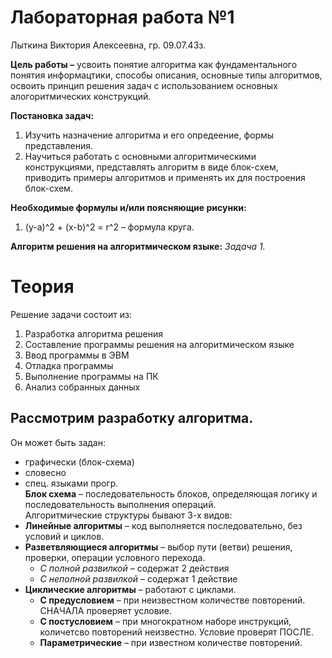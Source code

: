 # Лабораторная работа №1  
Лыткина Виктория Алексеевна, гр. 09.07.43з.

**Цель работы –**  усвоить понятие алгоритма как фундаментального понятия информацтики, способы описания, основные типы алгоритмов, освоить принцип решения задач с использованием основных алогоритмических конструкций.
  

**Постановка задач:**
1) Изучить назначение алгоритма и его опредеение, формы представления.
2) Научиться работать с основными алгоритмическими конструкциями, представлять алгоритм в виде блок-схем, приводить примеры алгоритмов и применять их для построения блок-схем.

**Необходимые формулы и/или поясняющие рисунки:**
1) (y-a)^2 + (x-b)^2 = r^2 – формула круга.

**Алгоритм решения на алгоритмическом языке:**
*Задача 1.*


# Теория  
Решение задачи состоит из:  
1. Разработка алгоритма решения
2. Составление программы решения на алгоритмическом языке
3. Ввод программы в ЭВМ
4. Отладка программы
5. Выполнение программы на ПК
6. Анализ собранных данных  
## Рассмотрим разработку алгоритма.  
Он может быть задан:  
- графически (блок-схема)
- словесно
- спец. языками прогр.   
**Блок схема** – последовательность блоков, определяющая логику и последовательность выполнения операций.  
Алгоритмические структуры бывают 3-х видов:
- **Линейные алгоритмы** – код выполняется последовательно, без условий и циклов.
- **Разветвляющиеся алгоритмы** – выбор пути (ветви) решения, проверки, операции условного перехода.
    - *С полной развилкой* – содержат 2 действия
    - *С неполной развилкой* – содержат 1 действие
- **Циклические алгоритмы** – работают с циклами.
    - **С предусловием** – при неизвестном количестве повторений. СНАЧАЛА проверяет условие.
    - **С постусловием** – при многократном наборе инструкций, количетсво повторений неизвестно. Условие проверят ПОСЛЕ.
    - **Параметрические** – при известном количестве повторений.
